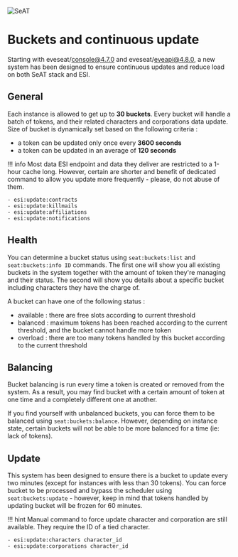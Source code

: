 ![SeAT](https://i.imgur.com/aPPOxSK.png)

# Buckets and continuous update

Starting with eveseat/console@4.7.0 and eveseat/eveapi@4.8.0, a new system has been designed to ensure continuous updates and reduce load on both SeAT stack and ESI.

## General

Each instance is allowed to get up to **30 buckets**. Every bucket will handle a batch of tokens, and their related characters and corporations data update.
Size of bucket is dynamically set based on the following criteria :

 - a token can be updated only once every **3600 seconds**
 - a token can be updated in an average of **120 seconds**

!!! info
    Most data ESI endpoint and data they deliver are restricted to a 1-hour cache long.
    However, certain are shorter and benefit of dedicated command to allow you update more frequently - please, do not abuse of them.

    - esi:update:contracts
    - esi:update:killmails
    - esi:update:affiliations
    - esi:update:notifications

## Health

You can determine a bucket status using `seat:buckets:list` and `seat:buckets:info ID` commands.
The first one will show you all existing buckets in the system together with the amount of token they're managing and their status.
The second will show you details about a specific bucket including characters they have the charge of.

A bucket can have one of the following status :

 - available : there are free slots according to current threshold
 - balanced : maximum tokens has been reached according to the current threshold, and the bucket cannot handle more token
 - overload : there are too many tokens handled by this bucket according to the current threshold

## Balancing

Bucket balancing is run every time a token is created or removed from the system.
As a result, you may find bucket with a certain amount of token at one time and a completely different one at another.

If you find yourself with unbalanced buckets, you can force them to be balanced using `seat:buckets:balance`.
However, depending on instance state, certain buckets will not be able to be more balanced for a time (ie: lack of tokens).

## Update

This system has been designed to ensure there is a bucket to update every two minutes (except for instances with less than 30 tokens).
You can force bucket to be processed and bypass the scheduler using `seat:buckets:update` - however, keep in mind that tokens handled by updating bucket will be frozen for 60 minutes.

!!! hint
    Manual command to force update character and corporation are still available. They require the ID of a tied character.

    - esi:update:characters character_id
    - esi:update:corporations character_id
